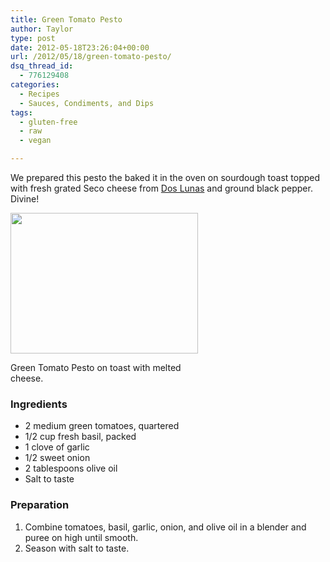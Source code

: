 ```yaml
---
title: Green Tomato Pesto
author: Taylor
type: post
date: 2012-05-18T23:26:04+00:00
url: /2012/05/18/green-tomato-pesto/
dsq_thread_id:
  - 776129408
categories:
  - Recipes
  - Sauces, Condiments, and Dips
tags:
  - gluten-free
  - raw
  - vegan

---
```

We prepared this pesto the baked it in the oven on sourdough toast topped with fresh grated Seco cheese from <a href="http://doslunascheese.com/" target="_blank">Dos Lunas</a> and ground black pepper. Divine!

<div id="attachment_785" style="width: 310px" class="wp-caption alignright">
  <a href="{{% mediaroot %}}uploads/2012/05/P5130395.jpg" rel="lightbox[760]"><img class="size-medium wp-image-785" title="Green Tomato Pesto" src="{{% mediaroot %}}uploads/2012/05/P5130395-300x225.jpg" alt="" width="300" height="225" srcset="{{% mediaroot %}}uploads/2012/05/P5130395-300x225.jpg 300w, {{% mediaroot %}}uploads/2012/05/P5130395-1024x768.jpg 1024w, {{% mediaroot %}}uploads/2012/05/P5130395-400x300.jpg 400w" sizes="(max-width: 300px) 100vw, 300px" /></a>
  
  <p class="wp-caption-text">
    Green Tomato Pesto on toast with melted cheese.
  </p>
</div>

### Ingredients

  * 2 medium green tomatoes, quartered
  * 1/2 cup fresh basil, packed
  * 1 clove of garlic
  * 1/2 sweet onion
  * 2 tablespoons olive oil
  * Salt to taste

### Preparation

  1. Combine tomatoes, basil, garlic, onion, and olive oil in a blender and puree on high until smooth.
  2. Season with salt to taste.